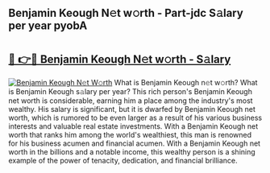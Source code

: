 ## Benjamin Keough N𝚎t w𝚘rth - Part-jdc S𝚊lary per year pyobA

# <h2><a href="http://gc1jr8h.nevu.top/?p=Benjamin+Keough">🔗 👉🔴 Benjamin Keough N𝚎t w𝚘rth - S𝚊lary</a></h2>

[![Benjamin Keough N𝚎t W𝚘rth](https://i.imgur.com/Oavwk0R.jpeg)](http://gc1jr8h.nevu.top/?p=Benjamin+Keough)
What is Benjamin Keough n𝚎t w𝚘rth? What is Benjamin Keough s𝚊lary per year?
This rich person's Benjamin Keough net worth is considerable, earning him a place among the industry's most wealthy. His salary is significant, but it is dwarfed by Benjamin Keough net worth, which is rumored to be even larger as a result of his various business interests and valuable real estate investments. With a Benjamin Keough net worth that ranks him among the world's wealthiest, this man is renowned for his business acumen and financial acumen. With a Benjamin Keough net worth in the billions and a notable income, this wealthy person is a shining example of the power of tenacity, dedication, and financial brilliance.
